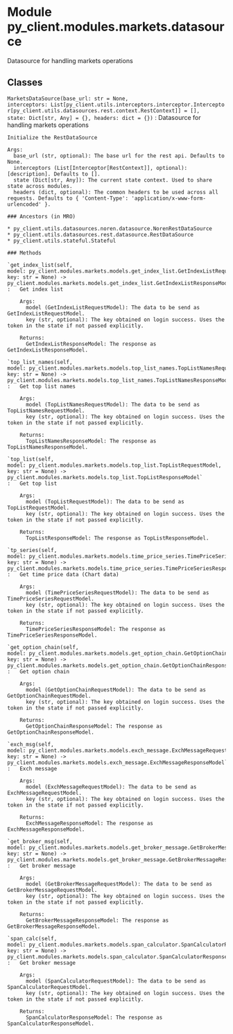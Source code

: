 Module py_client.modules.markets.datasource
===========================================
Datasource for handling markets operations

Classes
-------

`MarketsDataSource(base_url: str = None, interceptors: List[py_client.utils.interceptors.interceptor.Interceptor[py_client.utils.datasources.rest.context.RestContext]] = [], state: Dict[str, Any] = {}, headers: dict = {})`
:   Datasource for handling markets operations
    
    Initialize the RestDataSource
    
    Args:
      base_url (str, optional): The base url for the rest api. Defaults to None.
      interceptors (List[Interceptor[RestContext]], optional): [description]. Defaults to [].
      state (Dict[str, Any]): The current state context. Used to share state across modules.
      headers (dict, optional): The common headers to be used across all requests. Defaults to { 'Content-Type': 'application/x-www-form-urlencoded' }.

    ### Ancestors (in MRO)

    * py_client.utils.datasources.noren.datasource.NorenRestDataSource
    * py_client.utils.datasources.rest.datasource.RestDataSource
    * py_client.utils.stateful.Stateful

    ### Methods

    `get_index_list(self, model: py_client.modules.markets.models.get_index_list.GetIndexListRequestModel, key: str = None) ‑> py_client.modules.markets.models.get_index_list.GetIndexListResponseModel`
    :   Get index list
        
        Args:
          model (GetIndexListRequestModel): The data to be send as GetIndexListRequestModel.
          key (str, optional): The key obtained on login success. Uses the token in the state if not passed explicitly.
        
        Returns:
          GetIndexListResponseModel: The response as GetIndexListResponseModel.

    `top_list_names(self, model: py_client.modules.markets.models.top_list_names.TopListNamesRequestModel, key: str = None) ‑> py_client.modules.markets.models.top_list_names.TopListNamesResponseModel`
    :   Get top list names
        
        Args:
          model (TopListNamesRequestModel): The data to be send as TopListNamesRequestModel.
          key (str, optional): The key obtained on login success. Uses the token in the state if not passed explicitly.
        
        Returns:
          TopListNamesResponseModel: The response as TopListNamesResponseModel.

    `top_list(self, model: py_client.modules.markets.models.top_list.TopListRequestModel, key: str = None) ‑> py_client.modules.markets.models.top_list.TopListResponseModel`
    :   Get top list
        
        Args:
          model (TopListRequestModel): The data to be send as TopListRequestModel.
          key (str, optional): The key obtained on login success. Uses the token in the state if not passed explicitly.
        
        Returns:
          TopListResponseModel: The response as TopListResponseModel.

    `tp_series(self, model: py_client.modules.markets.models.time_price_series.TimePriceSeriesRequestModel, key: str = None) ‑> py_client.modules.markets.models.time_price_series.TimePriceSeriesResponseModel`
    :   Get time price data (Chart data)
        
        Args:
          model (TimePriceSeriesRequestModel): The data to be send as TimePriceSeriesRequestModel.
          key (str, optional): The key obtained on login success. Uses the token in the state if not passed explicitly.
        
        Returns:
          TimePriceSeriesResponseModel: The response as TimePriceSeriesResponseModel.

    `get_option_chain(self, model: py_client.modules.markets.models.get_option_chain.GetOptionChainRequestModel, key: str = None) ‑> py_client.modules.markets.models.get_option_chain.GetOptionChainResponseModel`
    :   Get option chain
        
        Args:
          model (GetOptionChainRequestModel): The data to be send as GetOptionChainRequestModel.
          key (str, optional): The key obtained on login success. Uses the token in the state if not passed explicitly.
        
        Returns:
          GetOptionChainResponseModel: The response as GetOptionChainResponseModel.

    `exch_msg(self, model: py_client.modules.markets.models.exch_message.ExchMessageRequestModel, key: str = None) ‑> py_client.modules.markets.models.exch_message.ExchMessageResponseModel`
    :   Exch message
        
        Args:
          model (ExchMessageRequestModel): The data to be send as ExchMessageRequestModel.
          key (str, optional): The key obtained on login success. Uses the token in the state if not passed explicitly.
        
        Returns:
          ExchMessageResponseModel: The response as ExchMessageResponseModel.

    `get_broker_msg(self, model: py_client.modules.markets.models.get_broker_message.GetBrokerMessageRequestModel, key: str = None) ‑> py_client.modules.markets.models.get_broker_message.GetBrokerMessageResponseModel`
    :   Get broker message
        
        Args:
          model (GetBrokerMessageRequestModel): The data to be send as GetBrokerMessageRequestModel.
          key (str, optional): The key obtained on login success. Uses the token in the state if not passed explicitly.
        
        Returns:
          GetBrokerMessageResponseModel: The response as GetBrokerMessageResponseModel.

    `span_calc(self, model: py_client.modules.markets.models.span_calculator.SpanCalculatorRequestModel, key: str = None) ‑> py_client.modules.markets.models.span_calculator.SpanCalculatorResponseModel`
    :   Get broker message
        
        Args:
          model (SpanCalculatorRequestModel): The data to be send as SpanCalculatorRequestModel.
          key (str, optional): The key obtained on login success. Uses the token in the state if not passed explicitly.
        
        Returns:
          SpanCalculatorResponseModel: The response as SpanCalculatorResponseModel.